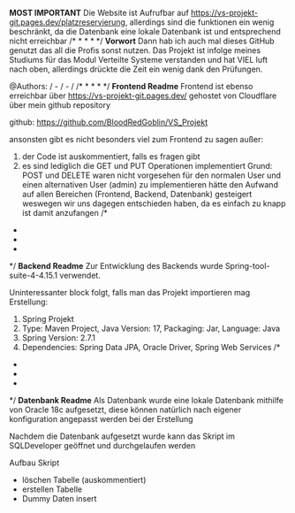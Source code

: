 **MOST IMPORTANT**
Die Website ist Aufrufbar auf https://vs-projekt-git.pages.dev/platzreservierung, allerdings sind die funktionen ein wenig beschränkt, da
die Datenbank eine lokale Datenbank ist und entsprechend nicht erreichbar
/*
*
*
*
*/
**Vorwort**
Dann hab ich auch mal dieses GitHub genutzt das all die Profis sonst nutzen.
Das Projekt ist infolge meines Studiums für das Modul Verteilte Systeme verstanden und hat VIEL luft nach oben, 
allerdings drückte die Zeit ein wenig dank den Prüfungen.

@Authors: / - / - /
/*
*
*
*
*/
**Frontend Readme**
Frontend ist ebenso erreichbar über https://vs-projekt-git.pages.dev/
gehostet von Cloudflare über mein github repository

github: https://github.com/BloodRedGoblin/VS_Projekt

ansonsten gibt es nicht besonders viel zum Frontend zu sagen außer:
1) der Code ist auskommentiert, falls es fragen gibt 
2) es sind lediglich die GET und PUT Operationen implementiert
Grund: POST und DELETE waren nicht vorgesehen für den normalen User und einen
alternativen User (admin) zu implementieren hätte den Aufwand auf allen Bereichen
(Frontend, Backend, Datenbank) gesteigert weswegen wir uns dagegen entschieden
haben, da es einfach zu knapp ist damit anzufangen
/*
*
*
*
*/
**Backend Readme**
Zur Entwicklung des Backends wurde Spring-tool-suite-4-4.15.1 verwendet.

Uninteressanter block folgt, falls man das Projekt importieren mag
Erstellung: 
1) Spring Projekt
2) Type: Maven Project, Java Version: 17, Packaging: Jar, Language: Java
3) Spring Version: 2.7.1
4) Dependencies: Spring Data JPA, Oracle Driver, Spring Web Services
/*
*
*
*
*/
**Datenbank Readme**
Als Datenbank wurde eine lokale Datenbank mithilfe von Oracle 18c aufgesetzt,
diese können natürlich nach eigener konfiguration angepasst werden bei der Erstellung

Nachdem die Datenbank aufgesetzt wurde kann das Skript im SQLDeveloper geöffnet 
und durchgelaufen werden

Aufbau Skript
- löschen Tabelle (auskommentiert)
- erstellen Tabelle
- Dummy Daten insert
